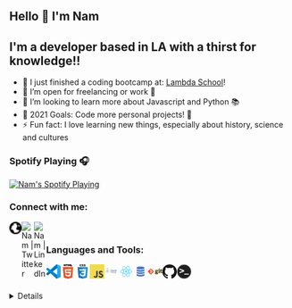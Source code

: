 ## Hello 👋 I'm Nam

## I'm a developer based in LA with a thirst for knowledge!!

- 🔭 I just finished a coding bootcamp at: [Lambda School][course]!
- 🌱 I’m open for freelancing or work 🌱
- 👯 I’m looking to learn more about Javascript and Python 📚
- 🥅 2021 Goals: Code more personal projects! 💪
- ⚡ Fun fact: I love learning new things, especially about history, science and cultures

### Spotify Playing 🎧

[<img src="https://novatorem-kv8i28mm1-nhwoo97.vercel.app/api/spotify" alt="Nam's Spotify Playing" width="350" />](https://open.spotify.com/user/f9c3b0f7a6e042bcb124b06d48c63651)

### Connect with me:

[<img align="left" alt="Nam's website" width="22px" src="https://raw.githubusercontent.com/iconic/open-iconic/master/svg/globe.svg" />][website]
[<img align="left" alt="Nam | Twitter" width="22px" src="https://cdn.jsdelivr.net/npm/simple-icons@v3/icons/twitter.svg" />][twitter]
[<img align="left" alt="Nam | LinkedIn" width="22px" src="https://cdn.jsdelivr.net/npm/simple-icons@v3/icons/linkedin.svg" />][linkedin]

<br />

### Languages and Tools:

[<img align="left" alt="Visual Studio Code" width="26px" src="https://raw.githubusercontent.com/github/explore/80688e429a7d4ef2fca1e82350fe8e3517d3494d/topics/visual-studio-code/visual-studio-code.png" />][webdevplaylist]
[<img align="left" alt="HTML5" width="26px" src="https://raw.githubusercontent.com/github/explore/80688e429a7d4ef2fca1e82350fe8e3517d3494d/topics/html/html.png" />][webdevplaylist]
[<img align="left" alt="CSS3" width="26px" src="https://raw.githubusercontent.com/github/explore/80688e429a7d4ef2fca1e82350fe8e3517d3494d/topics/css/css.png" />][webdevplaylist]
[<img align="left" alt="JavaScript" width="26px" src="https://raw.githubusercontent.com/github/explore/80688e429a7d4ef2fca1e82350fe8e3517d3494d/topics/javascript/javascript.png" />][webdevplaylist]
[<img align="left" alt="Java" width="26px" src="https://raw.githubusercontent.com/github/explore/80688e429a7d4ef2fca1e82350fe8e3517d3494d/topics/java/java.png" />][webdevplaylist]
[<img align="left" alt="React" width="26px" src="https://raw.githubusercontent.com/github/explore/80688e429a7d4ef2fca1e82350fe8e3517d3494d/topics/react/react.png" />][webdevplaylist]
[<img align="left" alt="SQL" width="26px" src="https://raw.githubusercontent.com/github/explore/80688e429a7d4ef2fca1e82350fe8e3517d3494d/topics/sql/sql.png" />][webdevplaylist]
[<img align="left" alt="Git" width="26px" src="https://raw.githubusercontent.com/github/explore/80688e429a7d4ef2fca1e82350fe8e3517d3494d/topics/git/git.png" />][webdevplaylist]
[<img align="left" alt="GitHub" width="26px" src="https://raw.githubusercontent.com/github/explore/78df643247d429f6cc873026c0622819ad797942/topics/github/github.png" />][webdevplaylist]
[<img align="left" alt="Terminal" width="26px" src="https://raw.githubusercontent.com/github/explore/80688e429a7d4ef2fca1e82350fe8e3517d3494d/topics/terminal/terminal.png" />][webdevplaylist]
<br />
<br />

<!-- <details>
    <summary>:zap: GitHub Stonks</summary>

  <img align="left" alt="Nam's GitHub Stats" src= "https://github-readme-stats.vercel.app/api?username=nhwoo97)](https://github.com/anuraghazra/github-readme-stats"/>

</details> -->

<details>
    <p align="center"> <img src="https://github-readme-stats.vercel.app/api?username=nhwoo97&show_icons=true&theme=gotham" alt="mitul3737" />
 ![Nam's GitHub activity graph](https://activity-graph.herokuapp.com/graph?username=nhwoo97&theme=xcode)
</details>

[website]: https://www.google.com/
[course]: https://lambdaschool.com/
[twitter]: https://twitter.com/angryredluigi
[linkedin]: https://www.linkedin.com/in/namhyuk-woo/
[webdevplaylist]: https://www.popeyes.com/
